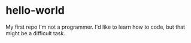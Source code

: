 # hello-world
My first repo
I'm not a programmer. I'd like to learn how to code, but that might be a difficult task.
